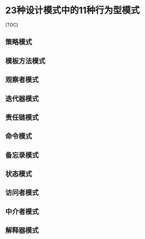 # 23种设计模式中的11种行为型模式

[TOC]

## 策略模式



## 模板方法模式



## 观察者模式



## 迭代器模式



## 责任链模式



## 命令模式



## 备忘录模式



## 状态模式



## 访问者模式



## 中介者模式



## 解释器模式